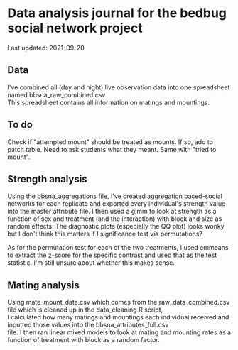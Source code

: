 # Data analysis journal for the bedbug social network project
Last updated: 2021-09-20

## Data
I've combined all (day and night) live observation data into one spreadsheet named bbsna_raw_combined.csv  
This spreadsheet contains all information on matings and mountings. 


## To do
Check if "attempted mount" should be treated as mounts. If so, add to patch table. Need to ask students what they meant. Same with "tried to mount". 


## Strength analysis
Using the bbsna_aggregations file, I've created aggregation based-social networks for each replicate and exported every individual's strength value into the master attribute file. 
I then used a glmm to look at strength as a function of sex and treatment (and the interaction) with block and size as random effects. The diagnostic plots (especially the QQ plot) looks wonky but I don't think this matters if I significance test via permutations? 

As for the permutation test for each of the two treatments, I used emmeans to extract the z-score for the specific contrast and used that as the test statistic. 
I'm still unsure about whether this makes sense. 


## Mating analysis
Using mate_mount_data.csv which comes from the raw_data_combined.csv file which is cleaned up in the data_cleaning.R script,  
I calculated how many matings and mountings each individual received and inputted those values into the bbsna_attributes_full.csv  
file. I then ran linear mixed models to look at mating and mounting rates as a function of treatment with block as a random factor.  
